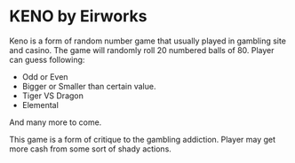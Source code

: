 # KENO by Eirworks

Keno is a form of random number game that usually played in gambling site and casino.
The game will randomly roll 20 numbered balls of 80. Player can guess following:

* Odd or Even
* Bigger or Smaller than certain value.
* Tiger VS Dragon
* Elemental

And many more to come.

This game is a form of critique to the gambling addiction. Player may get more cash
from some sort of shady actions.